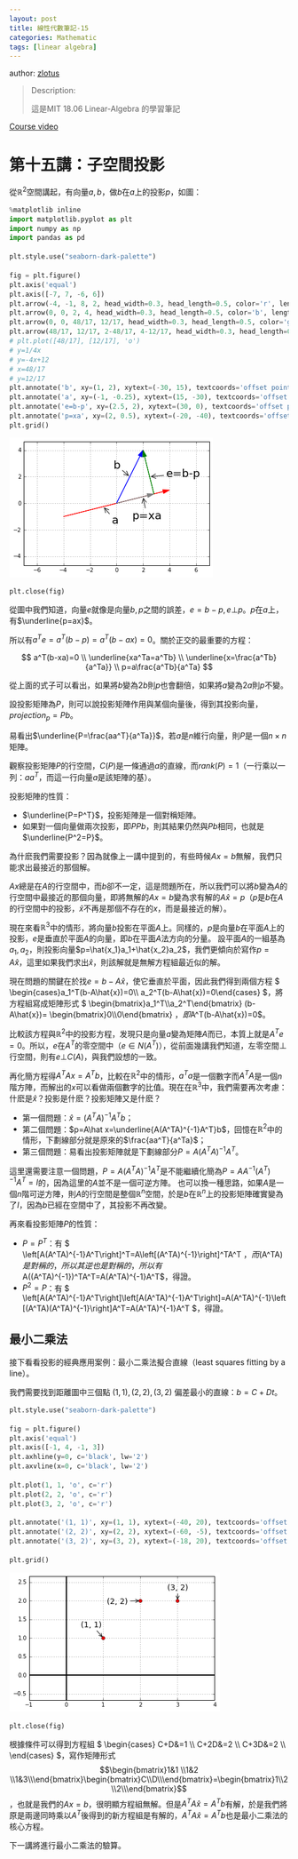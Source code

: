 ```yaml
---
layout: post
title: 線性代數筆記-15
categories: Mathematic
tags: [linear algebra]
---
```


author: [zlotus](https://github.com/zlotus/notes-linear-algebra)

> Description:
>
> 這是MIT 18.06 Linear-Algebra 的學習筆記	

[Course video](https://www.youtube.com/watch?v=QVKj3LADCnA&list=PLE7DDD91010BC51F8&index=16&ab_channel=MITOpenCourseWare)

<!-- more -->

# 第十五講：子空間投影

從$\mathbb{R}^2$空間講起，有向量$a, b$，做$b$在$a$上的投影$p$，如圖：

```python
%matplotlib inline
import matplotlib.pyplot as plt
import numpy as np
import pandas as pd

plt.style.use("seaborn-dark-palette")

fig = plt.figure()
plt.axis('equal')
plt.axis([-7, 7, -6, 6])
plt.arrow(-4, -1, 8, 2, head_width=0.3, head_length=0.5, color='r', length_includes_head=True)
plt.arrow(0, 0, 2, 4, head_width=0.3, head_length=0.5, color='b', length_includes_head=True)
plt.arrow(0, 0, 48/17, 12/17, head_width=0.3, head_length=0.5, color='gray', length_includes_head=True)
plt.arrow(48/17, 12/17, 2-48/17, 4-12/17, head_width=0.3, head_length=0.5, color='g', length_includes_head=True)
# plt.plot([48/17], [12/17], 'o')
# y=1/4x
# y=-4x+12
# x=48/17
# y=12/17
plt.annotate('b', xy=(1, 2), xytext=(-30, 15), textcoords='offset points', size=20, arrowprops=dict(arrowstyle="->"))
plt.annotate('a', xy=(-1, -0.25), xytext=(15, -30), textcoords='offset points', size=20, arrowprops=dict(arrowstyle="->"))
plt.annotate('e=b-p', xy=(2.5, 2), xytext=(30, 0), textcoords='offset points', size=20, arrowprops=dict(arrowstyle="->"))
plt.annotate('p=xa', xy=(2, 0.5), xytext=(-20, -40), textcoords='offset points', size=20, arrowprops=dict(arrowstyle="->"))
plt.grid()

```


![png](/public/img/linear-algebra-15/output_1_0.png)



```python
plt.close(fig)
```

從圖中我們知道，向量$e$就像是向量$b, p$之間的誤差，$e=b-p, e \bot p$。$p$在$a$上，有$\underline{p=ax}$。

所以有$a^Te=a^T(b-p)=a^T(b-ax)=0$。關於正交的最重要的方程：

$$
a^T(b-xa)=0 \\
\underline{xa^Ta=a^Tb} \\
\underline{x=\frac{a^Tb}{a^Ta}} \\
p=a\frac{a^Tb}{a^Ta}
$$

從上面的式子可以看出，如果將$b$變為$2b$則$p$也會翻倍，如果將$a$變為$2a$則$p$不變。

設投影矩陣為$P$，則可以說投影矩陣作用與某個向量後，得到其投影向量，$projection_p=Pb$。

易看出$\underline{P=\frac{aa^T}{a^Ta}}$，若$a$是$n$維行向量，則$P$是一個$n \times n$矩陣。

觀察投影矩陣$P$的行空間，$C(P)$是一條通過$a$的直線，而$rank(P)=1$（一行乘以一列：$aa^T$，而這一行向量$a$是該矩陣的基）。

投影矩陣的性質：

* $\underline{P=P^T}$，投影矩陣是一個對稱矩陣。
* 如果對一個向量做兩次投影，即$PPb$，則其結果仍然與$Pb$相同，也就是$\underline{P^2=P}$。

為什麽我們需要投影？因為就像上一講中提到的，有些時候$Ax=b$無解，我們只能求出最接近的那個解。

$Ax$總是在$A$的行空間中，而$b$卻不一定，這是問題所在，所以我們可以將$b$變為$A$的行空間中最接近的那個向量，即將無解的$Ax=b$變為求有解的$A\hat{x}=p$（$p$是$b$在$A$的行空間中的投影，$\hat{x}$不再是那個不存在的$x$，而是最接近的解）。

現在來看$\mathbb{R}^3$中的情形，將向量$b$投影在平面$A$上。同樣的，$p$是向量$b$在平面$A$上的投影，$e$是垂直於平面$A$的向量，即$b$在平面$A$法方向的分量。
設平面$A$的一組基為$a_1, a_2$，則投影向量$p=\hat{x_1}a_1+\hat{x_2}a_2$，我們更傾向於寫作$p=A\hat{x}$，這里如果我們求出$\hat{x}$，則該解就是無解方程組最近似的解。

現在問題的關鍵在於找$e=b-A\hat{x}$，使它垂直於平面，因此我們得到兩個方程
$
\begin{cases}a_1^T(b-A\hat{x})=0\\\\
a_2^T(b-A\hat{x})=0\end{cases}
$，將方程組寫成矩陣形式
$
\begin{bmatrix}a_1^T\\\\a_2^T\end{bmatrix}
(b-A\hat{x})=
\begin{bmatrix}0\\\\0\end{bmatrix}
$，即$A^T(b-A\hat{x})=0$。

比較該方程與$\mathbb{R}^2$中的投影方程，发現只是向量$a$變為矩陣$A$而已，本質上就是$A^Te=0$。所以，$e$在$A^T$的零空間中（$e\in N(A^T)$），從前面幾講我們知道，左零空間$\bot$行空間，則有$e\bot C(A)$，與我們設想的一致。

再化簡方程得$A^TAx=A^Tb$，比較在$\mathbb{R}^2$中的情形，$a^Ta$是一個數字而$A^TA$是一個$n$階方陣，而解出的$x$可以看做兩個數字的比值。現在在$\mathbb{R}^3$中，我們需要再次考慮：什麽是$\hat{x}$？投影是什麽？投影矩陣又是什麽？

* 第一個問題：$\hat x=(A^TA)^{-1}A^Tb$；
* 第二個問題：$p=A\hat x=\underline{A(A^TA)^{-1}A^T}b$，回憶在$\mathbb{R}^2$中的情形，下劃線部分就是原來的$\frac{aa^T}{a^Ta}$；
* 第三個問題：易看出投影矩陣就是下劃線部分$P=A(A^TA)^{-1}A^T$。

這里還需要注意一個問題，$P=A(A^TA)^{-1}A^T$是不能繼續化簡為$P=AA^{-1}(A^T)^{-1}A^T=I$的，因為這里的$A$並不是一個可逆方陣。
也可以換一種思路，如果$A$是一個$n$階可逆方陣，則$A$的行空間是整個$\mathbb{R}^n$空間，於是$b$在$\mathbb{R}^n$上的投影矩陣確實變為了$I$，因為$b$已經在空間中了，其投影不再改變。

再來看投影矩陣$P$的性質：
* $P=P^T$：有
$
\left[A(A^TA)^{-1}A^T\right]^T=A\left[(A^TA)^{-1}\right]^TA^T
$，而$(A^TA)$是對稱的，所以其逆也是對稱的，所以有$A((A^TA)^{-1})^TA^T=A(A^TA)^{-1}A^T$，得證。
* $P^2=P$：有
$
\left[A(A^TA)^{-1}A^T\right]\left[A(A^TA)^{-1}A^T\right]=A(A^TA)^{-1}\left[(A^TA)(A^TA)^{-1}\right]A^T=A(A^TA)^{-1}A^T
$，得證。

## 最小二乘法

接下看看投影的經典應用案例：最小二乘法擬合直線（least squares fitting by a line）。

我們需要找到距離圖中三個點 $(1, 1), (2, 2), (3, 2)$ 偏差最小的直線：$b=C+Dt$。


```python
plt.style.use("seaborn-dark-palette")

fig = plt.figure()
plt.axis('equal')
plt.axis([-1, 4, -1, 3])
plt.axhline(y=0, c='black', lw='2')
plt.axvline(x=0, c='black', lw='2')

plt.plot(1, 1, 'o', c='r')
plt.plot(2, 2, 'o', c='r')
plt.plot(3, 2, 'o', c='r')

plt.annotate('(1, 1)', xy=(1, 1), xytext=(-40, 20), textcoords='offset points', size=14, arrowprops=dict(arrowstyle="->"))
plt.annotate('(2, 2)', xy=(2, 2), xytext=(-60, -5), textcoords='offset points', size=14, arrowprops=dict(arrowstyle="->"))
plt.annotate('(3, 2)', xy=(3, 2), xytext=(-18, 20), textcoords='offset points', size=14, arrowprops=dict(arrowstyle="->"))

plt.grid()
```


![png](/public/img/linear-algebra-15/output_4_0.png)



```python
plt.close(fig)
```

根據條件可以得到方程組 
$
\begin{cases}
C+D&=1 \\\\
C+2D&=2 \\\\
C+3D&=2 \\\\
\end{cases}
$，寫作矩陣形式
$$\begin{bmatrix}1&1 \\1&2 \\1&3\\\end{bmatrix}\begin{bmatrix}C\\D\\\end{bmatrix}=\begin{bmatrix}1\\2\\2\\\end{bmatrix}$$，也就是我們的$Ax=b$，很明顯方程組無解。但是$A^TA\hat x=A^Tb$有解，於是我們將原是兩邊同時乘以$A^T$後得到的新方程組是有解的，$A^TA\hat x=A^Tb$也是最小二乘法的核心方程。

下一講將進行最小二乘法的驗算。
